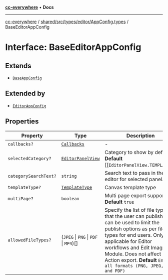 [**cc-everywhere**](../../../../../../index.md) • **Docs**

***

[cc-everywhere](../../../../../../index.md) / [shared/src/types/editor/AppConfig.types](../index.md) / BaseEditorAppConfig

# Interface: BaseEditorAppConfig

## Extends

- [`BaseAppConfig`](../../../DesignConfig.types/interfaces/BaseAppConfig.md)

## Extended by

- [`EditorAppConfig`](../../../1p/editor/AppConfig.types/interfaces/EditorAppConfig.md)

## Properties

| Property | Type | Description | Inherited from |
| ------ | ------ | ------ | ------ |
| `callbacks?` | [`Callbacks`](../../../Callbacks.types/interfaces/Callbacks.md) | - | [`BaseAppConfig`](../../../DesignConfig.types/interfaces/BaseAppConfig.md).`callbacks` |
| `selectedCategory?` | [`EditorPanelView`](../../../AppConfig.types/enumerations/EditorPanelView.md) | Category to show by default **Default** [[`EditorPanelView.TEMPLATES`]] | - |
| `categorySearchText?` | `string` | Search text to pass in the editor for selected panel. | - |
| `templateType?` | [`TemplateType`](../../../AppConfig.types/enumerations/TemplateType.md) | Canvas template type | - |
| `multiPage?` | `boolean` | Multi page export supported **Default** `true` | - |
| `allowedFileTypes?` | (`JPEG` \| `PNG` \| `PDF` \| `MP4`)[] | Specify the list of file types that the user can publish. This can be used to limit the publish options as per file types for end users. Only applicable for Editor workflows and Edit Image Module. Does not affect Quick Action export. **Default** `Enable all formats (PNG, JPEG, MP4 and PDF)` | - |
